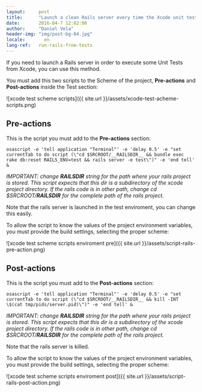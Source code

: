 ```yaml
---
layout:     post
title:      "Launch a clean Rails server every time the Xcode unit test are launched"
date:       2016-04-7 12:02:00
author:     "Daniel Vela"
header-img: "img/post-bg-04.jpg"
locale:       en
lang-ref:   run-rails-from-tests
---
```


If you need to launch a Rails server in order to execute some Unit Tests from Xcode, you can use this method.

You must add this two scripts to the Scheme of the project, **Pre-actions** and **Post-actions** inside the Test section: 

![xcode test scheme scripts]({{ site.url }}/assets/xcode-test-acheme-scripts.png)


## Pre-actions

This is the script you must add to the **Pre-actions** section:


	osascript -e 'tell application "Terminal"' -e 'delay 0.5' -e "set currentTab to do script (\"cd $SRCROOT/__RAILSDIR__ && bundle exec rake db:reset RAILS_ENV=test && rails server -e test\")" -e 'end tell' &

*IMPORTANT: change __RAILSDIR__ string for the path where your rails project is stored. This script expects that this dir is a subdirectory of the xcode project directory. If the rails code is in other path, change cd $SRCROOT/__RAILSDIR__ for the complete path of the rails project.*

Note that the rails server is launched in the test enviroment, you can change this easily.

To allow the script to know the values of the project environment variables, you must provide the build settings, selecting the proper scheme:

![xcode test scheme scripts enviroment pre]({{ site.url }}/assets/script-rails-pre-action.png)

## Post-actions

This is the script you must add to the **Post-actions** section:


	osascript -e 'tell application "Terminal"' -e 'delay 0.5' -e "set currentTab to do script (\"cd $SRCROOT/__RAILSDIR__ && kill -INT \$(cat tmp/pids/server.pid)\")" -e 'end tell' &

*IMPORTANT: change __RAILSDIR__ string for the path where your rails project is stored. This script expects that this dir is a subdirectory of the xcode project directory. If the rails code is in other path, change cd $SRCROOT/__RAILSDIR__ for the complete path of the rails project.*

Note that the rails server is killed.

To allow the script to know the values of the project environment variables, you must provide the build settings, selecting the proper scheme:

![xcode test scheme scripts enviroment post]({{ site.url }}/assets/script-rails-post-action.png)


